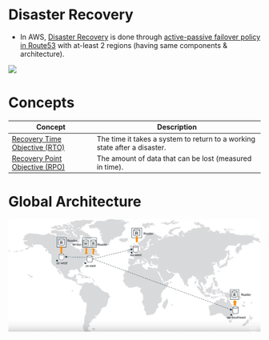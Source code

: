 # Disaster Recovery
- In AWS, [Disaster Recovery](https://en.wikipedia.org/wiki/Disaster_recovery) is done through [active-passive failover policy in Route53](../../2_AWSServices/1_NetworkingAndContentDelivery/1_EdgeNetworking/AmazonRoute53/Readme.md#failover-routing-policy) with at-least 2 regions (having same components & architecture).

![](https://d2908q01vomqb2.cloudfront.net/fc074d501302eb2b93e2554793fcaf50b3bf7291/2021/04/02/Figure-2.png)

# Concepts

| Concept                                                                                                                      | Description                                                               |
|------------------------------------------------------------------------------------------------------------------------------|---------------------------------------------------------------------------|
| [Recovery Time Objective (RTO)](https://docs.aws.amazon.com/whitepapers/latest/microservices-on-aws/disaster-recovery.html)  | The time it takes a system to return to a working state after a disaster. |
| [Recovery Point Objective (RPO)](https://docs.aws.amazon.com/whitepapers/latest/microservices-on-aws/disaster-recovery.html) | The amount of data that can be lost (measured in time).                   |

# Global Architecture

![](../../2_AWSServices/6_DatabaseServices/AmazonRDS/assets/AuroraGlobalDB/aurora_global_database_img.png)